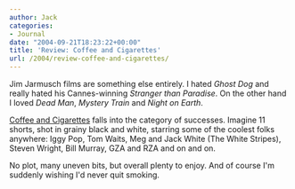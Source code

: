 ```yaml
---
author: Jack
categories:
- Journal
date: "2004-09-21T18:23:22+00:00"
title: 'Review: Coffee and Cigarettes'
url: /2004/review-coffee-and-cigarettes/
---
```


Jim Jarmusch films are something else entirely. I hated _Ghost Dog_ and really hated his Cannes-winning _Stranger than Paradise_. On the other hand I loved _Dead Man_, _Mystery Train_ and _Night on Earth_.

[Coffee and Cigarettes][1] falls into the category of successes. Imagine 11 shorts, shot in grainy black and white, starring some of the coolest folks anywhere: Iggy Pop, Tom Waits, Meg and Jack White (The White Stripes), Steven Wright, Bill Murray, GZA and RZA and on and on.

No plot, many uneven bits, but overall plenty to enjoy. And of course I'm suddenly wishing I'd never quit smoking.

 [1]: http://www.rottentomatoes.com/m/coffee_and_cigarettes/
